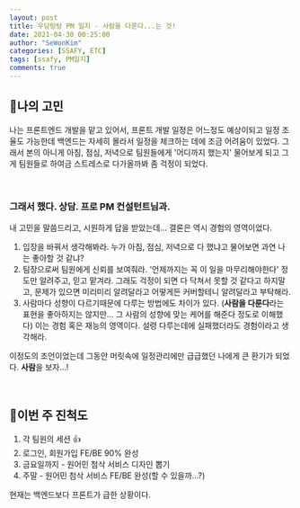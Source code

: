 ```yaml
---
layout: post
title: 우당탕탕 PM 일지 - 사람을 다룬다...는 것!
date: 2021-04-30 00:25:00
author: "SeWonKim"
categories: [SSAFY, ETC]
tags: [ssafy, PM일지]
comments: true
---
```



## 🍔나의 고민

나는 프론트엔드 개발을 맡고 있어서, 프론트 개발 일정은 어느정도 예상이되고 일정 조율도 가능한데 백엔드는 자세히 몰라서 일정을 체크하는 데에 조금 어려움이 있었다. 그래서 본의 아니게 아침, 점심, 저녁으로 팀원들에게 '어디까지 했는지' 물어보게 되고 그게 팀원들로 하여금 스트레스로 다가올까봐 좀 걱정이 되었다.


&nbsp;

### 그래서 했다. 상담. 프로 PM 컨설턴트님과.

내 고민을 말씀드리고, 시원하게 답을 받았는데... 결론은 역시 경험의 영역이었다.

1. 입장을 바꿔서 생각해봐라. 누가 아침, 점심, 저녁으로 다 했냐고 물어보면 과연 나는 좋아할 것 같냐?
2. 팀장으로써 팀원에게 신뢰를 보여줘라. '언제까지는 꼭 이 일을 마무리해야한다' 정도만 알려주고, 믿고 맡겨라. 그래도 걱정이 되면 다 닥쳐서 못할 것 같다고 하지말고, 문제가 있으면 미리미리 알려달라고 어떻게든 커버할테니 알려달라고 부탁해라.
3. 사람마다 성향이 다르기때문에 다루는 방법에도 차이가 있다. (**사람을 다룬다**라는 표현을 좋아하지는 않지만... 그 사람의 성향에 맞는 케어를 해준다 정도로 이해했다) 이는 경험 혹은 재능의 영역이다. 설령 다루는데에 실패했더라도 경험이라고 생각해라.

이정도의 조언이었는데 그동안 머릿속에 일정관리에만 급급했던 나에게 큰 환기가 되었다. **사람**을 보자...!

&nbsp;
&nbsp;


## 🍟이번 주 진척도 

1. 각 팀원의 세션 👍
2. 로그인, 회원가입 FE/BE 90% 완성
3. 금요일까지 - 원어민 첨삭 서비스 디자인 뽑기
4. 주말 - 원어민 첨삭 서비스 FE/BE 완성(할 수 있을까...?)


현재는 백엔드보다 프론트가 급한 상황이다.

&nbsp;
&nbsp;
